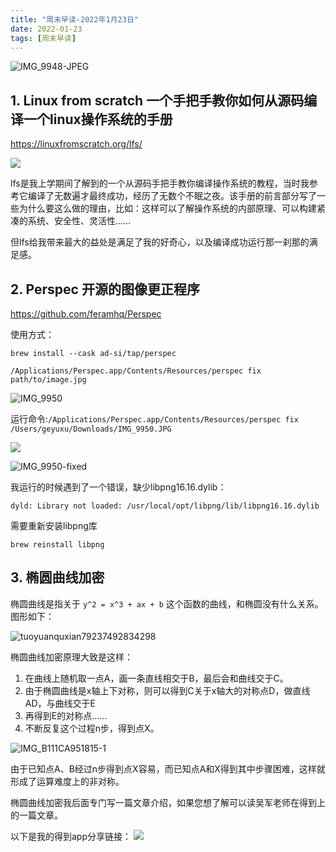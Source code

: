 ```yaml
---
title: "周末早读-2022年1月23日"
date: 2022-01-23
tags: [周末早读]
---
```


![IMG_9948-JPEG](http://img.geyuxu.com/IMG_9948-JPEG.JPG)


## 1. Linux from scratch 一个手把手教你如何从源码编译一个linux操作系统的手册
https://linuxfromscratch.org/lfs/

![](http://img.geyuxu.com/16429009683839.jpg)

lfs是我上学期间了解到的一个从源码手把手教你编译操作系统的教程，当时我参考它编译了无数遍才最终成功，经历了无数个不眠之夜。该手册的前言部分写了一些为什么要这么做的理由，比如：这样可以了解操作系统的内部原理、可以构建紧凑的系统、安全性、灵活性……

但lfs给我带来最大的益处是满足了我的好奇心，以及编译成功运行那一刹那的满足感。

## 2. Perspec 开源的图像更正程序

https://github.com/feramhq/Perspec

使用方式：
```
brew install --cask ad-si/tap/perspec

/Applications/Perspec.app/Contents/Resources/perspec fix path/to/image.jpg
```

![IMG_9950](http://img.geyuxu.com/IMG_9950.JPG)

运行命令:`/Applications/Perspec.app/Contents/Resources/perspec fix /Users/geyuxu/Downloads/IMG_9950.JPG`

![](http://img.geyuxu.com/16429031863476.jpg)


![IMG_9950-fixed](http://img.geyuxu.com/IMG_9950-fixed.JPG)

我运行的时候遇到了一个错误，缺少libpng16.16.dylib：
```
dyld: Library not loaded: /usr/local/opt/libpng/lib/libpng16.16.dylib
```

需要重新安装libpng库
```
brew reinstall libpng
```

## 3. 椭圆曲线加密

椭圆曲线是指关于 `y^2 = x^3 + ax + b` 这个函数的曲线，和椭圆没有什么关系。图形如下：

![tuoyuanquxian79237492834298](http://img.geyuxu.com/Pasted%20Graphic.png)

椭圆曲线加密原理大致是这样：
1. 在曲线上随机取一点A，画一条直线相交于B，最后会和曲线交于C。
2. 由于椭圆曲线是x轴上下对称，则可以得到C关于x轴大的对称点D，做直线AD，与曲线交于E
3. 再得到E的对称点……
4. 不断反复这个过程n步，得到点X。

![IMG_B111CA951815-1](http://img.geyuxu.com/IMG_B111CA951815-1.jpeg)

由于已知点A、B经过n步得到点X容易，而已知点A和X得到其中步骤困难，这样就形成了运算难度上的非对称。

椭圆曲线加密我后面专门写一篇文章介绍，如果您想了解可以读吴军老师在得到上的一篇文章。

以下是我的得到app分享链接：
![](http://img.geyuxu.com/16429039597923.jpg)

